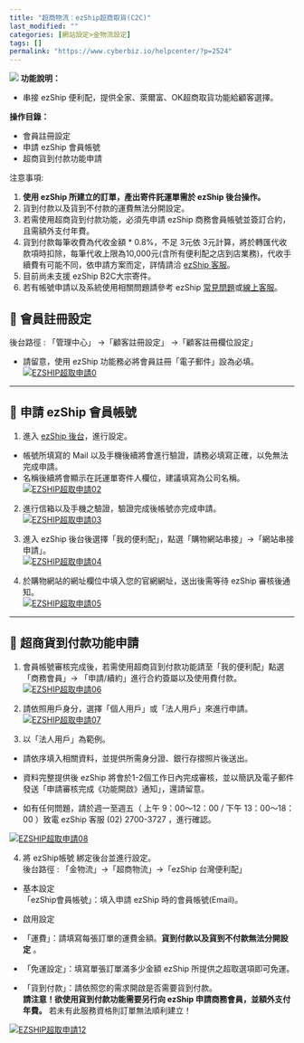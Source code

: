 ```yaml
---
title: "超商物流：ezShip超商取貨(C2C)"
last_modified: ""
categories: [網站設定>金物流設定]
tags: []
permalink: "https://www.cyberbiz.io/helpcenter/?p=2524"
---
```


![](https://www.cyberbiz.io/helpcenter/wp-content/uploads/一般版3.png) **功能說明：**  

* 串接 ezShip 便利配，提供全家、萊爾富、OK超商取貨功能給顧客選擇。

**操作目錄：**

* 會員註冊設定
* 申請 ezShip 會員帳號
* 超商貨到付款功能申請

注意事項:  

1. **使用 ezShip 所建立的訂單，產出寄件託運單需於 ezShip 後台操作。**
2. 貨到付款以及貨到不付款的運費無法分開設定。
3. 若需使用超商貨到付款功能，必須先申請 ezShip 商務會員帳號並簽訂合約，且需額外支付年費。
4. 貨到付款每筆收費為代收金額 * 0.8%，不足 3元依 3元計算，將於轉匯代收款項時扣除，每筆代收上限為10,000元(含所有便利配之店到店業務)，代收手續費有可能不同，依申請方案而定，詳情請洽 [ezShip 客服](https://www.ezship.com.tw/service_message/service_message_user_create.jsp)。
5. 目前尚未支援 ezShip B2C大宗寄件。
6. 若有帳號申請以及系統使用相關問題請參考 ezShip [常見問題](https://www.ezship.com.tw/service_faq/service_faq_home_w18v1.jsp)或[線上客服](https://www.ezship.com.tw/service_message/service_message_user_create.jsp)。



## 📌 會員註冊設定


後台路徑 :  「管理中心」 →「顧客註冊設定」 →「顧客註冊欄位設定」  


* 請留意，使用 ezShip 功能務必將會員註冊「電子郵件」設為必填。  
[![EZSHIP超取申請0](https://www.cyberbiz.io/helpcenter/wp-content/uploads/EZSHIP超取申請11.png)](https://www.cyberbiz.io/helpcenter/wp-content/uploads/EZSHIP超取申請11.png)



* * *

## 📌 申請 ezShip 會員帳號



1. 進入 [ezShip 後台](https://www.ezship.com.tw/sender/sender_register_account.jsp)，進行設定。 
* 帳號所填寫的 Mail 以及手機後續將會進行驗證，請務必填寫正確，以免無法完成申請。 
* 名稱後續將會顯示在託運單寄件人欄位，建議填寫為公司名稱。 
[![EZSHIP超取申請02](https://www.cyberbiz.io/helpcenter/wp-content/uploads/EZSHIP超取申請02.png)](https://www.cyberbiz.io/helpcenter/wp-content/uploads/EZSHIP超取申請02.png)



2. 進行信箱以及手機之驗證，驗證完成後帳號亦完成申請。  
[![EZSHIP超取申請03](https://www.cyberbiz.io/helpcenter/wp-content/uploads/EZSHIP超取申請03.png)](https://www.cyberbiz.io/helpcenter/wp-content/uploads/EZSHIP超取申請03.png)




3. 進入 ezShip 後台後選擇「我的便利配」，點選「購物網站串接」→「網站串接申請」。  
[![EZSHIP超取申請04](https://www.cyberbiz.io/helpcenter/wp-content/uploads/EZSHIP超取申請04.png)](https://www.cyberbiz.io/helpcenter/wp-content/uploads/EZSHIP超取申請04.png)



4. 於購物網站的網址欄位中填入您的官網網址，送出後需等待 ezShip 審核後通知。  
[![EZSHIP超取申請05](https://www.cyberbiz.io/helpcenter/wp-content/uploads/EZSHIP超取申請05.png)](https://www.cyberbiz.io/helpcenter/wp-content/uploads/EZSHIP超取申請05.png)



* * *

## 📌 超商貨到付款功能申請



1. 會員帳號審核完成後，若需使用超商貨到付款功能請至「我的便利配」點選「商務會員」→ 「申請/續約」進行合約簽屬以及使用費付款。  
[![EZSHIP超取申請06](https://www.cyberbiz.io/helpcenter/wp-content/uploads/EZSHIP超取申請06.png)](https://www.cyberbiz.io/helpcenter/wp-content/uploads/EZSHIP超取申請06.png)



2. 請依照用戶身分，選擇「個人用戶」或「法人用戶」來進行申請。  
[![EZSHIP超取申請07](https://www.cyberbiz.io/helpcenter/wp-content/uploads/EZSHIP超取申請07.png)](https://www.cyberbiz.io/helpcenter/wp-content/uploads/EZSHIP超取申請07.png)



3. 以「法人用戶」為範例。  

* 請依序填入相關資料，並提供所需身分證、銀行存摺照片後送出。


* 資料完整提供後 ezShip 將會於1-2個工作日內完成審核，並以簡訊及電子郵件發送「申請審核完成《功能開啟》通知」，還請留意。


* 如有任何問題，請於週一至週五（ 上午 9：00～12：00 / 下午 13：00～18：00 ）致電 ezShip 客服 (02) 2700-3727 ，進行確認。

[![EZSHIP超取申請08](https://www.cyberbiz.io/helpcenter/wp-content/uploads/EZSHIP超取申請08.png)](https://www.cyberbiz.io/helpcenter/wp-content/uploads/EZSHIP超取申請08.png)



4. 將 ezShip帳號 綁定後台並進行設定。  
後台路徑 : 「金物流」→「超商物流」→「ezShip 台灣便利配」  


* 基本設定  
「ezShip會員帳號」：填入申請 ezShip 時的會員帳號(Email)。



* 啟用設定  

* 「運費」：請填寫每張訂單的運費金額。**貨到付款以及貨到不付款無法分開設定** 。


* 「免運設定」：填寫單張訂單滿多少金額 ezShip 所提供之超取選項即可免運。


* 「貨到付款」：請依照您的需求開啟是否需要貨到付款。  
**請注意！欲使用貨到付款功能需要另行向 ezShip 申請商務會員，並額外支付年費。** 若未有此服務資格則訂單無法順利建立！

[![EZSHIP超取申請12](https://www.cyberbiz.io/helpcenter/wp-content/uploads/EZSHIP超取申請12.png)](https://www.cyberbiz.io/helpcenter/wp-content/uploads/EZSHIP超取申請12.png)




